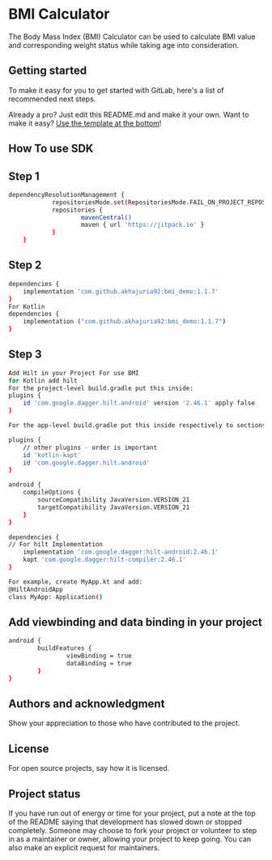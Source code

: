 # BMI Calculator

The Body Mass Index (BMI) Calculator can be used to calculate BMI value and corresponding weight status while taking age into consideration.

## Getting started
To make it easy for you to get started with GitLab, here's a list of recommended next steps.

Already a pro? Just edit this README.md and make it your own. Want to make it easy? [Use the template at the bottom](#editing-this-readme)!


## How To use SDK
## Step 1
```bash
dependencyResolutionManagement {
            repositoriesMode.set(RepositoriesMode.FAIL_ON_PROJECT_REPOS)
            repositories {
                    mavenCentral()
                    maven { url 'https://jitpack.io' } 
            }
    }
```
## Step 2
```bash
dependencies {
    implementation 'com.github.akhajuria92:bmi_demo:1.1.7'
}
For Kotlin
dependencies {
    implementation ("com.github.akhajuria92:bmi_demo:1.1.7")
}
```
## Step 3
```bash
Add Hilt in your Project For use BMI 
for Kotlin add hilt
For the project-level build.gradle put this inside:
plugins {
    id 'com.google.dagger.hilt.android' version '2.46.1' apply false
}

For the app-level build.gradle put this inside respectively to sections:

plugins {
    // other plugins - order is important
    id 'kotlin-kapt'
    id 'com.google.dagger.hilt.android'
}

android {
    compileOptions {
        sourceCompatibility JavaVersion.VERSION_21
        targetCompatibility JavaVersion.VERSION_21
    }
}

dependencies {
// For hilt Implementation
    implementation 'com.google.dagger:hilt-android:2.46.1'
    kapt 'com.google.dagger:hilt-compiler:2.46.1'
}

For example, create MyApp.kt and add:
@HiltAndroidApp
class MyApp: Application()
```
## Add viewbinding and data binding in your project
```bash
android {
        buildFeatures {
                viewBinding = true
                dataBinding = true
        }
}
```
## Authors and acknowledgment
Show your appreciation to those who have contributed to the project.

## License
For open source projects, say how it is licensed.

## Project status
If you have run out of energy or time for your project, put a note at the top of the README saying that development has slowed down or stopped completely. Someone may choose to fork your project or volunteer to step in as a maintainer or owner, allowing your project to keep going. You can also make an explicit request for maintainers.